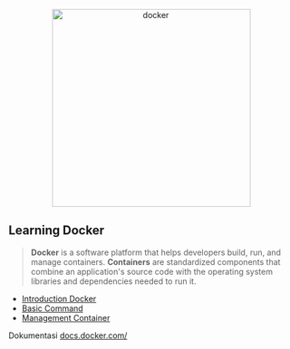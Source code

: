 <p align="center">
    <img src="https://techstack-generator.vercel.app/docker-icon.svg" height="350" witdh="350" alt="docker">
</p>

## Learning Docker
> <b>Docker</b> is a software platform that helps developers build, run, and manage containers. <b>Containers</b> are standardized components that combine an application's source code with the operating system libraries and dependencies needed to run it.

- [Introduction Docker](guides/1.introduction-containers/README.md)
- [Basic Command](guides/2.basic-command/README.md)
- [Management Container](guides/3.management-container/README.md)

Dokumentasi [docs.docker.com/](https://docs.docker.com/)
